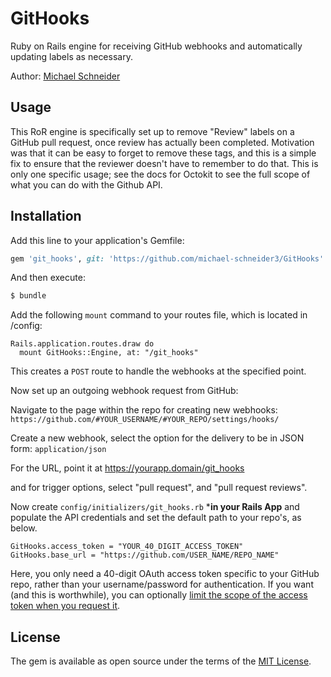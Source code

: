 # GitHooks
Ruby on Rails engine for receiving GitHub webhooks and automatically updating labels as necessary.

Author: [Michael Schneider](http://www.michaelschneider.me)

## Usage
This RoR engine is specifically set up to remove "Review" labels on a GitHub pull request, once review has actually been completed. Motivation was that it can be easy to forget to remove these tags, and this is a simple fix to ensure that the reviewer doesn't have to remember to do that. This is only one specific 
usage; see the docs for Octokit to see the full scope of what you can do with the Github API.

## Installation
Add this line to your application's Gemfile:

```ruby
gem 'git_hooks', git: 'https://github.com/michael-schneider3/GitHooks'
```

And then execute:
```bash
$ bundle
```

Add the following `mount` command to your routes file, which is located in /config:
```
Rails.application.routes.draw do
  mount GitHooks::Engine, at: "/git_hooks"
```

This creates a `POST` route to handle the webhooks at the specified point.

Now set up an outgoing webhook request from GitHub:

  Navigate to the page within the repo for creating new webhooks: `https://github.com/#YOUR_USERNAME/#YOUR_REPO/settings/hooks/`

  Create a new webhook, select the option for the delivery to be in JSON form: `application/json`
  
  For the URL, point it at https://yourapp.domain/git_hooks
  
  and for trigger options, select "pull request", and "pull request reviews".

  Now create `config/initializers/git_hooks.rb` ***in your Rails App** and populate the API credentials and set the default path to your repo's, as below.

  ```
  GitHooks.access_token = "YOUR_40_DIGIT_ACCESS_TOKEN"
  GitHooks.base_url = "https://github.com/USER_NAME/REPO_NAME"
  ```

  Here, you only need a 40-digit OAuth access token specific to your GitHub repo, rather than your username/password for authentication. If you want (and this is worthwhile), you can optionally [limit the scope of the access token when you request it](https://developer.github.com/apps/building-oauth-apps/understanding-scopes-for-oauth-apps/). 

## License
The gem is available as open source under the terms of the [MIT License](https://opensource.org/licenses/MIT).
